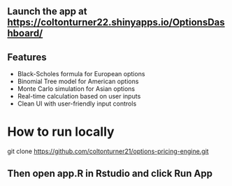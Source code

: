 ## Launch the app at https://coltonturner22.shinyapps.io/OptionsDashboard/

## Features
- Black-Scholes formula for European options  
- Binomial Tree model for American options
- Monte Carlo simulation for Asian options
- Real-time calculation based on user inputs  
- Clean UI with user-friendly input controls

# How to run locally
git clone https://github.com/coltonturner21/options-pricing-engine.git
## Then open app.R in Rstudio and click Run App
